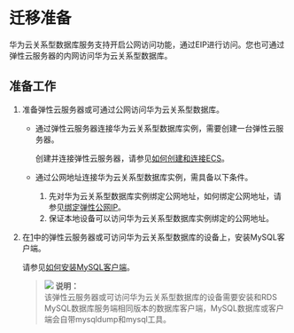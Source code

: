 # 迁移准备<a name="TOPIC_0142028544"></a>

华为云关系型数据库服务支持开启公网访问功能，通过EIP进行访问。您也可通过弹性云服务器的内网访问华为云关系型数据库。

## 准备工作<a name="sc273c405704b4e8294dbb039cf2b3556"></a>

1.  <a name="l397559913ff346e6a360003eb2c81dbf"></a>准备弹性云服务器或可通过公网访问华为云关系型数据库。
    -   通过弹性云服务器连接华为云关系型数据库实例，需要创建一台弹性云服务器。

        创建并连接弹性云服务器，请参见[如何创建和连接ECS](http://support.huaweicloud.com/rds_faq/rds_faq_0057.html)。

    -   通过公网地址连接华为云关系型数据库实例，需具备以下条件。
        1.  先对华为云关系型数据库实例绑定公网地址，如何绑定公网地址，请参见[绑定弹性公网IP](绑定和解绑弹性公网IP.md#section3199593620428)。
        2.  保证本地设备可以访问华为云关系型数据库实例绑定的公网地址。


2.  在[1](#l397559913ff346e6a360003eb2c81dbf)中的弹性云服务器或可访问华为云关系型数据库的设备上，安装MySQL客户端。

    请参见[如何安装MySQL客户端](http://support.huaweicloud.com/rds_faq/rds_faq_0027.html)。

    >![](public_sys-resources/icon-note.gif) **说明：**   
    >该弹性云服务器或可访问华为云关系型数据库的设备需要安装和RDS MySQL数据库服务端相同版本的数据库客户端，MySQL数据库或客户端会自带mysqldump和mysql工具。  


